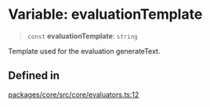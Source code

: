 # Variable: evaluationTemplate

> `const` **evaluationTemplate**: `string`

Template used for the evaluation generateText.

## Defined in

[packages/core/src/core/evaluators.ts:12](https://github.com/ai16z/eliza/blob/d30d0a6e4929f1f9ad2fee78a425cc005922c069/packages/core/src/core/evaluators.ts#L12)
